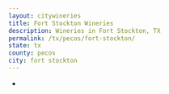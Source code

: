 ```yaml
---
layout: citywineries
title: Fort Stockton Wineries
description: Wineries in Fort Stockton, TX
permalink: /tx/pecos/fort-stockton/
state: tx
county: pecos
city: fort stockton
---
```

-
